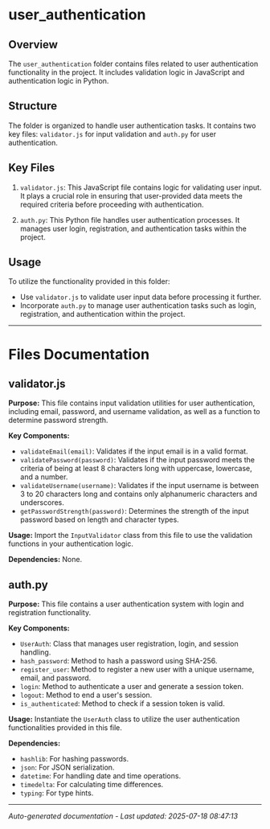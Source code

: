 # user_authentication

## Overview
The `user_authentication` folder contains files related to user authentication functionality in the project. It includes validation logic in JavaScript and authentication logic in Python.

## Structure
The folder is organized to handle user authentication tasks. It contains two key files: `validator.js` for input validation and `auth.py` for user authentication.

## Key Files
1. `validator.js`: This JavaScript file contains logic for validating user input. It plays a crucial role in ensuring that user-provided data meets the required criteria before proceeding with authentication.
   
2. `auth.py`: This Python file handles user authentication processes. It manages user login, registration, and authentication tasks within the project.

## Usage
To utilize the functionality provided in this folder:
- Use `validator.js` to validate user input data before processing it further.
- Incorporate `auth.py` to manage user authentication tasks such as login, registration, and authentication within the project.

---

# Files Documentation

## validator.js

**Purpose:** This file contains input validation utilities for user authentication, including email, password, and username validation, as well as a function to determine password strength.

**Key Components:**
- `validateEmail(email)`: Validates if the input email is in a valid format.
- `validatePassword(password)`: Validates if the input password meets the criteria of being at least 8 characters long with uppercase, lowercase, and a number.
- `validateUsername(username)`: Validates if the input username is between 3 to 20 characters long and contains only alphanumeric characters and underscores.
- `getPasswordStrength(password)`: Determines the strength of the input password based on length and character types.

**Usage:** Import the `InputValidator` class from this file to use the validation functions in your authentication logic.

**Dependencies:** None.

## auth.py

**Purpose:** This file contains a user authentication system with login and registration functionality.

**Key Components:**
- `UserAuth`: Class that manages user registration, login, and session handling.
- `hash_password`: Method to hash a password using SHA-256.
- `register_user`: Method to register a new user with a unique username, email, and password.
- `login`: Method to authenticate a user and generate a session token.
- `logout`: Method to end a user's session.
- `is_authenticated`: Method to check if a session token is valid.

**Usage:** Instantiate the `UserAuth` class to utilize the user authentication functionalities provided in this file.

**Dependencies:** 
- `hashlib`: For hashing passwords.
- `json`: For JSON serialization.
- `datetime`: For handling date and time operations.
- `timedelta`: For calculating time differences.
- `typing`: For type hints.

---
*Auto-generated documentation - Last updated: 2025-07-18 08:47:13*
